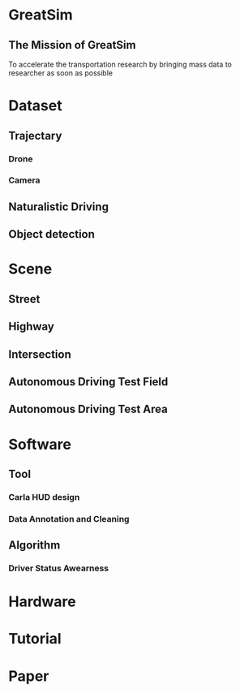 # GreatSim
## The Mission of GreatSim
To accelerate the transportation research by bringing  mass data to researcher as soon as possible
# Dataset

## Trajectary

### Drone
### Camera
###

## Naturalistic Driving
## Object detection

# Scene
## Street
## Highway
## Intersection
## Autonomous Driving Test Field
## Autonomous Driving Test Area

# Software

## Tool
### Carla HUD design 
### Data Annotation and Cleaning
## Algorithm
### Driver Status Awearness

# Hardware

# Tutorial
# Paper
